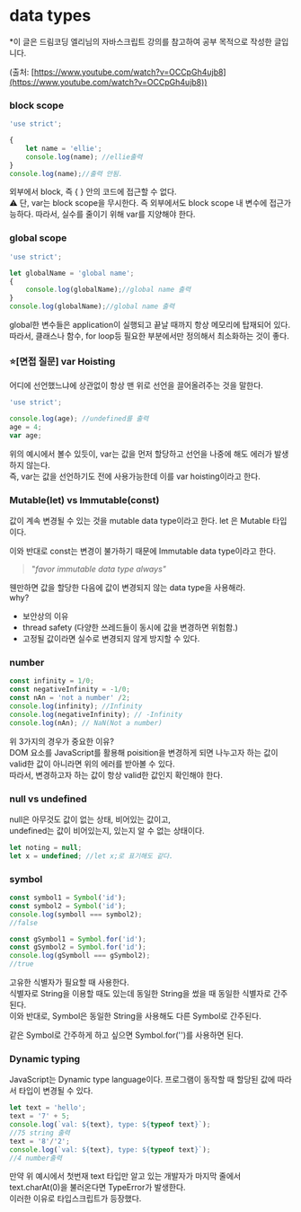 # data types

*이 글은 드림코딩 엘리님의 자바스크립트 강의를 참고하여 공부 목적으로 작성한 글입니다.

(출처: [https://www.youtube.com/watch?v=OCCpGh4ujb8](https://www.youtube.com/watch?v=OCCpGh4ujb8))

### block scope

```jsx
'use strict';

{
	let name = 'ellie';
	console.log(name); //ellie출력
}
console.log(name);//출력 안됨.
```

외부에서 block, 즉 { } 안의 코드에 접근할 수 없다.<br>
⚠ 단, var는 block scope을 무시한다. 즉 외부에서도  block scope 내 변수에 접근가능하다. 따라서, 실수를 줄이기 위해 var를 지양해야 한다.

### global scope

```jsx
'use strict';

let globalName = 'global name';
{
	console.log(globalName);//global name 출력
}
console.log(globalName);//global name 출력
```

global한 변수들은 application이 실행되고 끝날 때까지 항상 메모리에 탑재되어 있다.<br>
따라서, 클래스나 함수, for loop등 필요한 부분에서만 정의해서 최소화하는 것이 좋다.

### ⭐[면접 질문] var Hoisting

어디에 선언했느냐에 상관없이 항상 맨 위로 선언을 끌어올려주는 것을 말한다.

```jsx
'use strict';

console.log(age); //undefined를 출력 
age = 4;
var age;
```

위의 예시에서 볼수 있듯이, var는 값을 먼저 할당하고 선언을 나중에 해도 에러가 발생하지 않는다.<br>
즉, var는 값을 선언하기도 전에 사용가능한데 이를 var hoisting이라고 한다. <br>

### Mutable(let) vs Immutable(const)

값이 계속 변경될 수 있는 것을 mutable data type이라고 한다. let 은 Mutable 타입이다.<br>

이와 반대로 const는 변경이 불가하기 때문에 Immutable data type이라고 한다.<br>

> "*favor immutable data type always"*

 웬만하면 값을 할당한 다음에 값이 변경되지 않는 data type을 사용해라.<br>
why? 
- 보안상의 이유
- thread safety
(다양한 쓰레드들이 동시에 값을 변경하면 위험함.)
- 고정될 값이라면 실수로 변경되지 않게 방지할 수 있다.

### number

```jsx
const infinity = 1/0;
const negativeInfinity = -1/0;
const nAn = 'not a number' /2;
console.log(infinity); //Infinity
console.log(negativeInfinity); // -Infinity
console.log(nAn); // NaN(Not a number)
```

위 3가지의 경우가 중요한 이유?<br>
 DOM 요소를 JavaScript를 활용해 poisition을 변경하게 되면  나누고자 하는 값이 valid한 값이 아니라면 위의 에러를 받아볼 수 있다. <br>
 따라서, 변경하고자 하는 값이 항상 valid한 값인지 확인해야 한다. 

### null vs undefined

null은 아무것도 값이 없는 상태, 비어있는 값이고,<br>
undefined는 값이 비어있는지, 있는지 알 수 없는 상태이다.

```jsx
let noting = null;
let x = undefined; //let x;로 표기해도 같다.
```

### symbol

```jsx
const symbol1 = Symbol('id');
const symbol2 = Symbol('id');
console.log(symboll === symbol2);
//false

const gSymbol1 = Symbol.for('id');
const gSymbol2 = Symbol.for('id');
console.log(gSymboll === gSymbol2);
//true
```

고유한 식별자가 필요할 때 사용한다.<br>
식별자로 String을 이용할 때도 있는데 동일한 String을 썼을 때 동일한 식별자로 간주된다.<br>
이와 반대로, Symbol은 동일한 String을 사용해도 다른 Symbol로 간주된다.

같은 Symbol로 간주하게 하고 싶으면 Symbol.for('')를 사용하면 된다.

### Dynamic typing

JavaScript는 Dynamic type language이다. 프로그램이 동작할 때 할당된 값에 따라서 타입이 변경될 수 있다. 

```jsx
let text = 'hello';
text = '7' + 5;
console.log(`val: ${text}, type: ${typeof text}`);
//75 string 출력
text = '8'/'2';
console.log(`val: ${text}, type: ${typeof text}`);
//4 number출력
```

만약 위 예시에서 첫번재 text 타입만 알고 있는 개발자가 마지막 줄에서 text.charAt(0)을 불러온다면 TypeError가 발생한다.<br>
이러한 이유로 타입스크립트가 등장했다.
